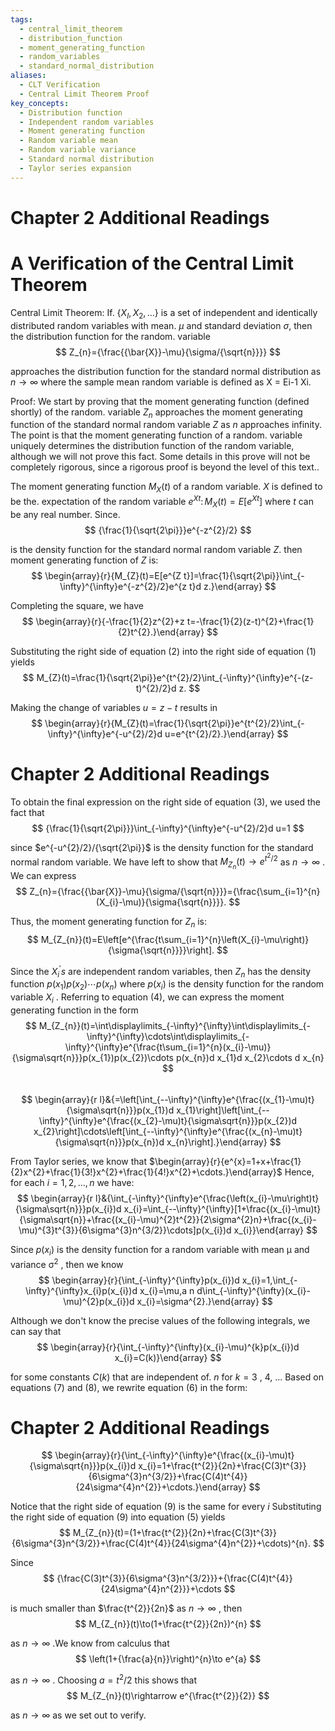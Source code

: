 ```yaml
---
tags:
  - central_limit_theorem
  - distribution_function
  - moment_generating_function
  - random_variables
  - standard_normal_distribution
aliases:
  - CLT Verification
  - Central Limit Theorem Proof
key_concepts:
  - Distribution function
  - Independent random variables
  - Moment generating function
  - Random variable mean
  - Random variable variance
  - Standard normal distribution
  - Taylor series expansion
---
```


# Chapter 2 Additional Readings  

# A Verification of the Central Limit Theorem  

Central Limit Theorem: If. $\{X_{I},X_{2},\ldots\}$ is a set of independent and identically distributed random variables with mean. $\mu$ and standard deviation $\sigma,$ then the distribution function for the random. variable  
$$
Z_{n}={\frac{{\bar{X}}-\mu}{\sigma/{\sqrt{n}}}}
$$  

approaches the distribution function for the standard normal distribution as $n\to\infty$ where the sample mean random variable is defined as X = Ei-1 Xi.  

Proof: We start by proving that the moment generating function (defined shortly) of the random. variable $Z_{n}$ approaches the moment generating function of the standard normal random variable $Z$ as $n$ approaches infinity. The point is that the moment generating function of a random. variable uniquely determines the distribution function of the random variable, although we will not prove this fact. Some details in this prove will not be completely rigorous, since a rigorous proof is beyond the level of this text..  

The moment generating function $M_{X}(t)$ of a random variable. $X$ is defined to be the. expectation of the random variable $e^{X t}\colon M_{X}(t)=E[e^{X t}]$ where $t$ can be any real number. Since.  
$$
{\frac{1}{\sqrt{2\pi}}}e^{-z^{2}/2}
$$  

is the density function for the standard normal random variable $Z.$ then moment generating function of $Z$ is:  
$$
\begin{array}{r}{M_{Z}(t)=E[e^{Z t}]=\frac{1}{\sqrt{2\pi}}\int_{-\infty}^{\infty}e^{-z^{2}/2}e^{z t}d z.}\end{array}
$$  

Completing the square, we have  
$$
\begin{array}{r}{-\frac{1}{2}z^{2}+z t=-\frac{1}{2}(z-t)^{2}+\frac{1}{2}t^{2}.}\end{array}
$$  

Substituting the right side of equation (2) into the right side of equation (1) yields  
$$
M_{Z}(t)=\frac{1}{\sqrt{2\pi}}e^{t^{2}/2}\int_{-\infty}^{\infty}e^{-(z-t)^{2}/2}d z.
$$  

Making the change of variables $u=z-t$ results in  
$$
\begin{array}{r}{M_{Z}(t)=\frac{1}{\sqrt{2\pi}}e^{t^{2}/2}\int_{-\infty}^{\infty}e^{-u^{2}/2}d u=e^{t^{2}/2}.}\end{array}
$$  

# Chapter 2 Additional Readings  

To obtain the final expression on the right side of equation (3), we used the fact that  
$$
{\frac{1}{\sqrt{2\pi}}}\int_{-\infty}^{\infty}e^{-u^{2}/2}d u=1
$$  

since $e^{-u^{2}/2}/{\sqrt{2\pi}}$ is the density function for the standard normal random variable. We have left to show that $M_{Z_{n}}(t)\to e^{t^{2}/2}$ as $n\to\infty$ . We can express  
$$
Z_{n}={\frac{{\bar{X}}-\mu}{\sigma/{\sqrt{n}}}}={\frac{\sum_{i=1}^{n}(X_{i}-\mu)}{\sigma{\sqrt{n}}}}.
$$  

Thus, the moment generating function for $Z_{n}$ is:  
$$
M_{Z_{n}}(t)=E\left[e^{\frac{t\sum_{i=1}^{n}\left(X_{i}-\mu\right)}{\sigma{\sqrt{n}}}}\right].
$$  

Since the $X_{i}^{\prime}s$ are independent random variables, then $Z_{n}$ has the density function $p(x_{1})p(x_{2})\cdots p(x_{n})$ where $p(x_{i})$ is the density function for the random variable $X_{i}$ . Referring to equation (4), we can express the moment generating function in the form  
$$
M_{Z_{n}}(t)=\int\displaylimits_{-\infty}^{\infty}\int\displaylimits_{-\infty}^{\infty}\cdots\int\displaylimits_{-\infty}^{\infty}e^{\frac{t\sum_{i=1}^{n}(x_{i}-\mu)}{\sigma\sqrt{n}}}p(x_{1})p(x_{2})\cdots p(x_{n})d x_{1}d x_{2}\cdots d x_{n}
$$  
$$
\begin{array}{r l}&{=\left[\int_{--\infty}^{\infty}e^{\frac{(x_{1}-\mu)t}{\sigma\sqrt{n}}}p(x_{1})d x_{1}\right]\left[\int_{--\infty}^{\infty}e^{\frac{(x_{2}-\mu)t}{\sigma\sqrt{n}}}p(x_{2})d x_{2}\right]\cdots\left[\int_{--\infty}^{\infty}e^{\frac{(x_{n}-\mu)t}{\sigma\sqrt{n}}}p(x_{n})d x_{n}\right].}\end{array}
$$  

From Taylor series, we know that $\begin{array}{r}{e^{x}=1+x+\frac{1}{2}x^{2}+\frac{1}{3!}x^{2}+\frac{1}{4!}x^{2}+\cdots.}\end{array}$ Hence, for each $i=1,2,\dots,n$ we have:  
$$
\begin{array}{r l}&{\int_{-\infty}^{\infty}e^{\frac{\left(x_{i}-\mu\right)t}{\sigma\sqrt{n}}}p(x_{i})d x_{i}=\int_{--\infty}^{\infty}[1+\frac{(x_{i}-\mu)t}{\sigma\sqrt{n}}+\frac{(x_{i}-\mu)^{2}t^{2}}{2\sigma^{2}n}+\frac{(x_{i}-\mu)^{3}t^{3}}{6\sigma^{3}n^{3/2}}\cdots]p(x_{i})d x_{i}}\end{array}
$$  

Since $p(x_{i})$ is the density function for a random variable with mean $\upmu$ and variance $\upsigma^{2}$ , then we know  
$$
\begin{array}{r}{\int_{-\infty}^{\infty}p(x_{i})d x_{i}=1,\int_{-\infty}^{\infty}x_{i}p(x_{i})d x_{i}=\mu,a n d\int_{-\infty}^{\infty}(x_{i}-\mu)^{2}p(x_{i})d x_{i}=\sigma^{2}.}\end{array}
$$  

Although we don't know the precise values of the following integrals, we can say that  
$$
\begin{array}{r}{\int_{-\infty}^{\infty}(x_{i}-\mu)^{k}p(x_{i})d x_{i}=C(k)}\end{array}
$$  

for some constants $C(k)$ that are independent of. $n$ for $k=3$ , 4, ... Based on equations (7) and (8), we rewrite equation (6) in the form:  

# Chapter 2 Additional Readings  
$$
\begin{array}{r}{\int_{-\infty}^{\infty}e^{\frac{(x_{i}-\mu)t}{\sigma\sqrt{n}}}p(x_{i})d x_{i}=1+\frac{t^{2}}{2n}+\frac{C(3)t^{3}}{6\sigma^{3}n^{3/2}}+\frac{C(4)t^{4}}{24\sigma^{4}n^{2}}+\cdots.}\end{array}
$$  

Notice that the right side of equation (9) is the same for every $i$ Substituting the right side of equation (9) into equation (5) yields  
$$
M_{Z_{n}}(t)=(1+\frac{t^{2}}{2n}+\frac{C(3)t^{3}}{6\sigma^{3}n^{3/2}}+\frac{C(4)t^{4}}{24\sigma^{4}n^{2}}+\cdots)^{n}.
$$  

Since  
$$
{\frac{C(3)t^{3}}{6\sigma^{3}n^{3/2}}}+{\frac{C(4)t^{4}}{24\sigma^{4}n^{2}}}+\cdots
$$  

is much smaller than $\frac{t^{2}}{2n}$ as $n\to\infty$ , then  
$$
M_{Z_{n}}(t)\to(1+\frac{t^{2}}{2n})^{n}
$$  

as $n\to\infty$ .We know from calculus that  
$$
\left(1+{\frac{a}{n}}\right)^{n}\to e^{a}
$$  

as $n\to\infty$ . Choosing $a{=}t^{2}/2$ this shows that  
$$
M_{Z_{n}}(t)\rightarrow e^{\frac{t^{2}}{2}}
$$  

as $n\to\infty$ as we set out to verify.
